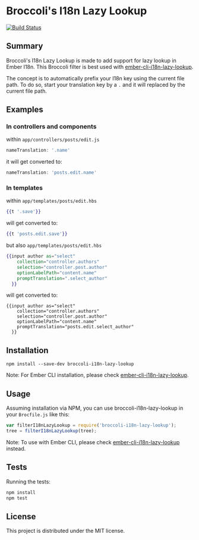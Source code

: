 # Broccoli's I18n Lazy Lookup

[![Build Status](https://travis-ci.org/BookingSync/broccoli-i18n-lazy-lookup.svg?branch=master)](https://travis-ci.org/BookingSync/broccoli-i18n-lazy-lookup)

## Summary

Broccoli's I18n Lazy Lookup is made to add support for lazy lookup in Ember I18n. This Broccoli filter is best used with [ember-cli-i18n-lazy-lookup](https://www.github.com/BookingSync/ember-cli-i18n-lazy-lookup).

The concept is to automatically prefix your I18n key using the current file path.
To do so, start your translation key by a `.` and it will replaced by the current file path.

## Examples

### In controllers and components

within `app/controllers/posts/edit.js`
```javascript
nameTranslation: '.name'
```

it will get converted to:
```javascript
nameTranslation: 'posts.edit.name'
```

### In templates

within `app/templates/posts/edit.hbs`
```hbs
{{t '.save'}}
```

will get converted to:
```hbs
{{t 'posts.edit.save'}}
```

but also `app/templates/posts/edit.hbs`
```hbs
{{input author as="select"
    collection="controller.authors"
    selection="controller.post.author"
    optionLabelPath="content.name"
    promptTranslation=".select_author"
  }}
```

will get converted to:
```
{{input author as="select"
    collection="controller.authors"
    selection="controller.post.author"
    optionLabelPath="content.name"
    promptTranslation="posts.edit.select_author"
  }}
```

## Installation

```shell
npm install --save-dev broccoli-i18n-lazy-lookup
```

Note: For Ember CLI installation, please check [ember-cli-i18n-lazy-lookup](https://www.github.com/BookingSync/ember-cli-i18n-lazy-lookup).

## Usage

Assuming installation via NPM, you can use broccoli-i18n-lazy-lookup in your `Brocfile.js` like this:

```javascript
var filterI18nLazyLookup = require('broccoli-i18n-lazy-lookup');
tree = filterI18nLazyLookup(tree);
```

Note: To use with Ember CLI, please check [ember-cli-i18n-lazy-lookup](https://www.github.com/BookingSync/ember-cli-i18n-lazy-lookup) instead.

## Tests

Running the tests:

```javascript
npm install
npm test
```

## License

This project is distributed under the MIT license.
